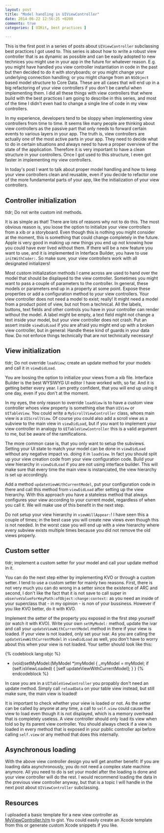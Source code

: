 ```yaml
---
layout: post
title: "Model handling in UIViewController"
date: 2014-06-22 12:56:25 +0200
comments: true
categories: [ UIKit, best practices ]

---
```


This is the first post in a series of posts about `UIViewController` subclassing best practices I got used to. This series is about how to write a robust view controller that is as dynamic as possible and can be easily adopted to new technices you might use in your app in the future for whatever reason. E.g. you might have handled you view controller instantiation in code in the past but then decided to do it with storyboards; or you might change your underlying connection handling; or you might change from an `NSObject` based model structure to Core Data. These are all cases that will end up in a big refactoring of your view controllers if you don't be careful when implementing them. I did all these things with view controllers that where build with the best practices I am going to describe in this series, and most of the time I didn't even had to change a single line of code in my view controllers.

<!--more-->

In my experience, developers tend to be sloppy when implementing view controllers from time to time. It seems like many people are thinking about view controllers as the passive part that only needs to forward certain events to various layers in your app. The truth is, view controllers are actually one of the most active parts in your app. They need to decide what to do in certain situations and always need to have a proper overview of the state of the application. Therefore it is very important to have a clean structure in your controllers. Once I got used to this structure, I even got faster in implementing my view controllers.

In today's post I want to talk about proper model handling and how to keep your view controllers clean and reusable, even if you decide to refactor one of the more fundamental parts of your app, like the initialization of your view controllers.


## Controller initialization

tldr; Do not write custom init methods.

It is as simple as that! There are lots of reasons why not to do this. The most obvious reason is, you loose the option to initialize your view controllers from a xib or a storyboard. Even though this is nothing you might consider at the moment, this is something that could change completely in the future. Apple is very good in making up new things you end up not knowing how you could have ever lived without them. If there will be a new feature you want to use, and it is implemented in Interface Builder, you have to use `initWithCoder:`. So make sure, your view controllers work with all designated initializers!

Most custom initialization methods I came across are used to hand over the model that should be displayed to the view controller. Sometimes you might want to pass a couple of parameters to the controller. In general, these models or parameters end up in a property at some point. Expose these properties or add a configuration method to your view controllers. Your view controller does not need a model to exist; really! It might need a model from a product point of view, but not from a technical. All the labels, buttons, text fields and other controls you have in your controller can render without the model. A label might be empty, a text field might not change a text inside your model, but your view controller does not crash. Put an assert inside `viewDidLoad` if you are afraid you might end up with a broken view controller, but in general: Handle these kind of guards in your data flow. Do not enforce things technically that are not technically necessary!


## View initialization

tldr; Do not override `loadView`; create an update method for your models and call it in `viewDidLoad`.

You are loosing the option to initialize your views from a xib file. Interface Builder is the best WYSIWYG UI editor I have worked with, so far. And it is getting better every year. I am pretty confident, that you will end up using it one day, even if you don't at the moment.

In my eyes, the only reason to override `loadView` is to have a custom view controller whoes view property is something else than `UIView` or `UITableView`. You could write a `MyScrollViewController` class, whoes main view is a `UIScrollView`. Of course you could also add a scroll view as a subview to the main view in `viewDidLoad`, but if you want to implement your view controller in analogy to `UITableViewController` this is a valid argument to me, but be aware of the ramifications.

The more common case is, that you only want to setup the subviews. Setting your UI state to match your model can be done in `viewDidLoad` without any negative impact vs. doing it in `loadView`. In fact you should split up your view creation code from your view configuration code. Build your view hierarchy in `viewDidLoad` if you are not using interface builder. This will make sure that every time the main view is instanciated, the view hierarchy is set up accordingly.

Add a method `updateViewWithCurrentModel`, put your configuration code in there and call this method from `viewDidLoad` after setting up the view hierarchy. With this approach you have a stateless method that always configures your view according to your current model, regardless of when you call it. We will make use of this benefit in the next step.

Do not setup your view hierarchy in `viewWillAppear:`! I have seen this a couple of times; in the best case you will create new views even though this is not needed. In the worst case you will end up with a view hierarchy where every subview exists multiple times because you did not remove the old views properly.


## Custom setter

tldr; implement a custom setter for your model and call your update method in it.

You can do the next step either by implementing KVO or through a custom setter. I tend to use a custom setter for mainly two reasons. First, there is not very much you can do wrong in a setter since the existence of ARC and second, I don't like the fact that it is not save to call super in `observeValueForKeyPath:ofObject:change:context:` as you need an inside of your superclass that - in my opinion - is non of your bussiness. However if you like KVO better, do it with KVO.

Implement the setter of the property you exposed in the first step yourself (or watch it with KVO). Write your own `setMyModel:` method, update the ivar and call your `updateViewWithCurrentModel` method in there if your view is loaded. If your view is not loaded, only set your ivar. As you are calling the `updateViewWithCurrentModel` in `viewDidLoad` as well, you don't have to worry about this when your view is not loaded. Your setter should look like this:

{% codeblock lang:objc %}
- (void)setMyModel:(MyModel *)myModel
{
	_myModel = myModel;
	if (self.isViewLoaded) {
		[self updateViewWithCurrentModel];
	}
}
{% endcodeblock %}

In case you are in a `UITableViewController` you propably don't need an update method. Simply call `reloadData` on your table view instead, but still make sure, the main view is loaded!

It is important to check whether your view is loaded or not. As the setter can be called by anyone at any time, a call to `self.view` could cause the view to load even though it is not displayed, which is a memory overhead that is completely useless. A view controller should only load its view when told so by its parent view controller. You should always check if a view is loaded in every method that is exposed in your public controller api before calling `self.view` or any method that does this internally.


## Asynchronous loading

With the above view controller design you will get another benefit: If you are loading data asynchronously, you do not need a complex state machine anymore. All you need to do is set your model after the loading is done and your view controller will do the rest. I would recommend loading the data in the previous view controller anyway, but that is a topic I will handle in the next post about `UIViewController` subclassing.


## Resources

I uploaded a basic template for a new view controller as [MyViewController.h/m](https://gist.github.com/michaelochs/a034f7dfddf1e6f3e1fa) to gist. You could easily create an Xcode template from this or generate custom Xcode snippets if you like.